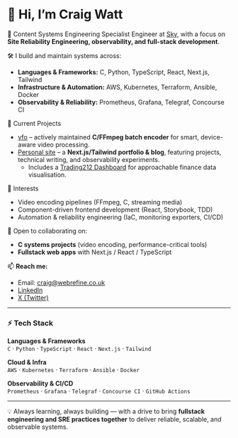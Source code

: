 # 👋 Hi, I’m Craig Watt  

👷 Content Systems Engineering Specialist Engineer at [Sky](https://www.sky.com), with a focus on **Site Reliability Engineering, observability, and full-stack development**.  

🛠️ I build and maintain systems across:  
- **Languages & Frameworks:** C, Python, TypeScript, React, Next.js, Tailwind  
- **Infrastructure & Automation:** AWS, Kubernetes, Terraform, Ansible, Docker  
- **Observability & Reliability:** Prometheus, Grafana, Telegraf, Concourse CI  

🌟 Current Projects  
- [vfo](https://github.com/CraigWatt/vfo) – actively maintained **C/FFmpeg batch encoder** for smart, device-aware video processing.  
- [Personal site](https://craigwatt.co.uk) – a **Next.js/Tailwind portfolio & blog**, featuring projects, technical writing, and observability experiments.  
   - Includes a [Trading212 Dashboard](https://craigwatt.co.uk/trading212) for approachable finance data visualisation.  

📌 Interests  
- Video encoding pipelines (FFmpeg, C, streaming media)  
- Component-driven frontend development (React, Storybook, TDD)  
- Automation & reliability engineering (IaC, monitoring exporters, CI/CD)  

🤝 Open to collaborating on:  
- **C systems projects** (video encoding, performance-critical tools)  
- **Fullstack web apps** with Next.js / React / TypeScript  

📫 **Reach me:**  
- Email: [craig@webrefine.co.uk](mailto:craig@webrefine.co.uk)  
- [LinkedIn](https://www.linkedin.com/in/craig-watt-dev/)  
- [X (Twitter)](https://x.com/devcraigwatt)  

---

### ⚡ Tech Stack  

**Languages & Frameworks**  
`C` · `Python` · `TypeScript` · `React` · `Next.js` · `Tailwind`  

**Cloud & Infra**  
`AWS` · `Kubernetes` · `Terraform` · `Ansible` · `Docker`  

**Observability & CI/CD**  
`Prometheus` · `Grafana` · `Telegraf` · `Concourse CI` · `GitHub Actions`  

---

💡 Always learning, always building — with a drive to bring **fullstack engineering and SRE practices together** to deliver reliable, scalable, and observable systems.
